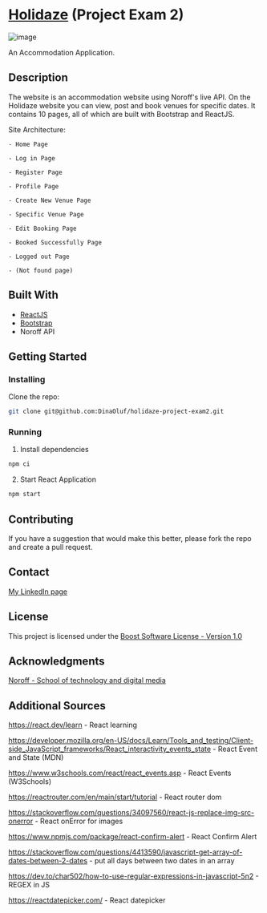 # [Holidaze](https://holidazeproject.netlify.app/) (Project Exam 2)

![image](https://github.com/DinaOluf/holidaze-project-exam2/assets/91533917/48af3569-0fb0-490a-9453-b65a813c0fd8)


An Accommodation Application.

## Description

The website is an accommodation website using Noroff's live API. On the Holidaze website you can view, post and book venues for specific dates. It contains 10 pages, all of which are built with Bootstrap and ReactJS. 

Site Architecture:

    - Home Page 
    
    - Log in Page
    
    - Register Page
    
    - Profile Page
    
    - Create New Venue Page
    
    - Specific Venue Page
    
    - Edit Booking Page
    
    - Booked Successfully Page
    
    - Logged out Page
    
    - (Not found page)


## Built With

- [ReactJS](https://react.dev/)
- [Bootstrap](https://getbootstrap.com/docs/5.2/)
- Noroff API

## Getting Started

### Installing

Clone the repo:

```bash
git clone git@github.com:DinaOluf/holidaze-project-exam2.git
```

### Running

1. Install dependencies
```bash
npm ci
```

2. Start React Application
```bash
npm start 
```

## Contributing

If you have a suggestion that would make this better, please fork the repo and create a pull request.

## Contact

[My LinkedIn page](https://www.linkedin.com/in/dina-olufsen-42922721a/)


## License

This project is licensed under the [Boost Software License - Version 1.0](https://www.boost.org/LICENSE_1_0.txt)


## Acknowledgments

[Noroff - School of technology and digital media](https://www.noroff.no/)


## Additional Sources

https://react.dev/learn - React learning

https://developer.mozilla.org/en-US/docs/Learn/Tools_and_testing/Client-side_JavaScript_frameworks/React_interactivity_events_state - React Event and State (MDN)

https://www.w3schools.com/react/react_events.asp - React Events (W3Schools)

https://reactrouter.com/en/main/start/tutorial - React router dom

https://stackoverflow.com/questions/34097560/react-js-replace-img-src-onerror - React onError for images

https://www.npmjs.com/package/react-confirm-alert - React Confirm Alert 

https://stackoverflow.com/questions/4413590/javascript-get-array-of-dates-between-2-dates - put all days between two dates in an array

https://dev.to/char502/how-to-use-regular-expressions-in-javascript-5n2 - REGEX in JS

https://reactdatepicker.com/ - React datepicker

